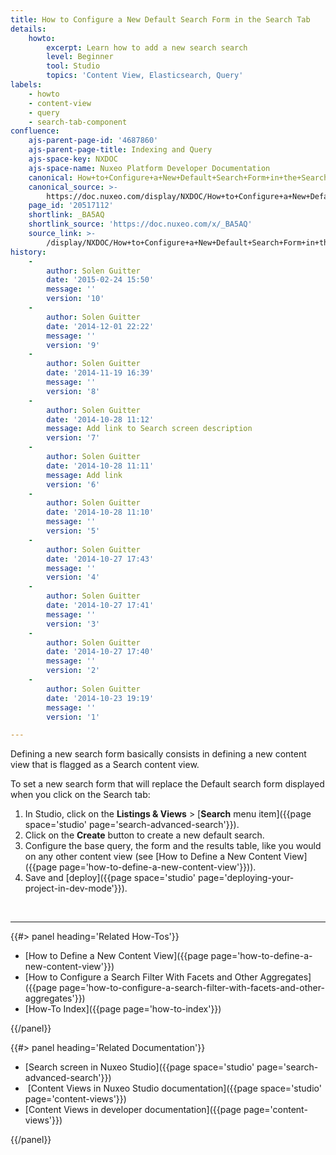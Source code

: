 ```yaml
---
title: How to Configure a New Default Search Form in the Search Tab
details:
    howto:
        excerpt: Learn how to add a new search search
        level: Beginner
        tool: Studio
        topics: 'Content View, Elasticsearch, Query'
labels:
    - howto
    - content-view
    - query
    - search-tab-component
confluence:
    ajs-parent-page-id: '4687860'
    ajs-parent-page-title: Indexing and Query
    ajs-space-key: NXDOC
    ajs-space-name: Nuxeo Platform Developer Documentation
    canonical: How+to+Configure+a+New+Default+Search+Form+in+the+Search+Tab
    canonical_source: >-
        https://doc.nuxeo.com/display/NXDOC/How+to+Configure+a+New+Default+Search+Form+in+the+Search+Tab
    page_id: '20517112'
    shortlink: _BA5AQ
    shortlink_source: 'https://doc.nuxeo.com/x/_BA5AQ'
    source_link: >-
        /display/NXDOC/How+to+Configure+a+New+Default+Search+Form+in+the+Search+Tab
history:
    - 
        author: Solen Guitter
        date: '2015-02-24 15:50'
        message: ''
        version: '10'
    - 
        author: Solen Guitter
        date: '2014-12-01 22:22'
        message: ''
        version: '9'
    - 
        author: Solen Guitter
        date: '2014-11-19 16:39'
        message: ''
        version: '8'
    - 
        author: Solen Guitter
        date: '2014-10-28 11:12'
        message: Add link to Search screen description
        version: '7'
    - 
        author: Solen Guitter
        date: '2014-10-28 11:11'
        message: Add link
        version: '6'
    - 
        author: Solen Guitter
        date: '2014-10-28 11:10'
        message: ''
        version: '5'
    - 
        author: Solen Guitter
        date: '2014-10-27 17:43'
        message: ''
        version: '4'
    - 
        author: Solen Guitter
        date: '2014-10-27 17:41'
        message: ''
        version: '3'
    - 
        author: Solen Guitter
        date: '2014-10-27 17:40'
        message: ''
        version: '2'
    - 
        author: Solen Guitter
        date: '2014-10-23 19:19'
        message: ''
        version: '1'

---
```

Defining a new search form basically consists in defining a new content view that is flagged as a Search content view.

To set a new search form that will replace the Default search form displayed when you click on the Search tab:

1.  In Studio, click on the **Listings & Views** > [**Search** menu item]({{page space='studio' page='search-advanced-search'}}).
2.  Click on the **Create** button to create a new default search.
3.  Configure the base query, the form and the results table, like you would on any other content view (see [How to Define a New Content View]({{page page='how-to-define-a-new-content-view'}})).
4.  Save and [deploy]({{page space='studio' page='deploying-your-project-in-dev-mode'}}).

&nbsp;

* * *

<div class="row" data-equalizer data-equalize-on="medium"><div class="column medium-6">{{#> panel heading='Related How-Tos'}}

*   [How to Define a New Content View]({{page page='how-to-define-a-new-content-view'}})
*   [How to Configure a Search Filter With Facets and Other Aggregates]({{page page='how-to-configure-a-search-filter-with-facets-and-other-aggregates'}})
*   [How-To Index]({{page page='how-to-index'}})

{{/panel}}</div><div class="column medium-6">{{#> panel heading='Related Documentation'}}

*   [Search screen in Nuxeo Studio]({{page space='studio' page='search-advanced-search'}})
*   &nbsp;[Content Views in Nuxeo Studio documentation]({{page space='studio' page='content-views'}})
*   [Content Views in developer documentation]({{page page='content-views'}})

{{/panel}}</div></div>